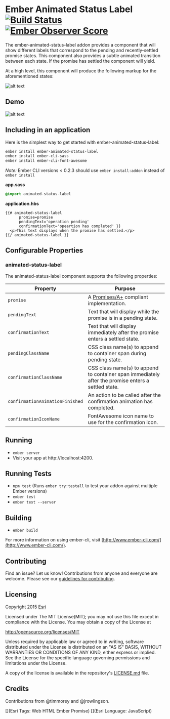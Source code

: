 # Ember Animated Status Label [![Build Status](https://travis-ci.org/Esri/ember-animated-status-label.svg?branch=master)](https://travis-ci.org/Esri/ember-animated-status-label) [![Ember Observer Score](http://emberobserver.com/badges/ember-animated-status-label.svg)](http://emberobserver.com/addons/ember-animated-status-label)

The ember-animated-status-label addon provides a component that will show different labels that correspond to the pending and recently-settled promise states. This component also provides a subtle animated transition between each state. If the promise has settled the component will yield.

At a high level, this component will produce the following markup for the aforementioned states:

![alt text](https://raw.githubusercontent.com/jrowlingson/ember-animated-status-label/master/blob/label-states.png "Label States")

## Demo

![alt text](https://raw.githubusercontent.com/jrowlingson/ember-animated-status-label/master/blob/demo.gif "Animated Status Label Demo")

## Including in an application

Here is the simplest way to get started with ember-animated-status-label:

```sh
ember install ember-animated-status-label
ember install ember-cli-sass
ember install ember-cli-font-awesome
```

*Note:* Ember CLI versions < 0.2.3 should use `ember install:addon` instead of `ember install`

**app.sass**
```sass
@import animated-status-label
```

**application.hbs**
```htmlbars
{{# animated-status-label
      promise=promise
      pendingText='operation pending'
      confirmationText='opeartion has completed' }}
  <p>This text displays when the promise has settled.</p>
{{/ animated-status-label }}
```

## Configurable Properties

### animated-status-label

The animated-status-label component supports the following properties:

Property               | Purpose
---------------------  | -------------
`promise`              | A [Promises/A+](https://promisesaplus.com/) compliant implementation.
`pendingText`          | Text that will display while the promise is in a pending state.
`confirmationText`     | Text that will display immediately after the promise enters a settled state.
`pendingClassName`     | CSS class name(s) to append to container span during pending state.
`confirmationClassName`| CSS class name(s) to append to container span immediately after the promise enters a settled state.
`confirmationAnimationFinished`| An action to be called after the confirmation animation has completed.
`confirmationIconName` | FontAwesome icon name to use for the confirmation icon.

## Running

* `ember server`
* Visit your app at http://localhost:4200.

## Running Tests

* `npm test` (Runs `ember try:testall` to test your addon against multiple Ember versions)
* `ember test`
* `ember test --server`

## Building

* `ember build`

For more information on using ember-cli, visit [http://www.ember-cli.com/](http://www.ember-cli.com/).

## Contributing

Find an issue? Let us know! Contributions from anyone and everyone are welcome. Please see our [guidelines for contributing](https://github.com/esri/contributing).

## Licensing
Copyright 2015 [Esri](http://www.esri.com/)

Licensed under The MIT License(MIT);
you may not use this file except in compliance with the License.
You may obtain a copy of the License at

   http://opensource.org/licenses/MIT

Unless required by applicable law or agreed to in writing, software
distributed under the License is distributed on an "AS IS" BASIS,
WITHOUT WARRANTIES OR CONDITIONS OF ANY KIND, either express or implied.
See the License for the specific language governing permissions and
limitations under the License.

A copy of the license is available in the repository's [LICENSE.md](LICENSE.md) file.

## Credits

Contributions from @timmorey and @jrowlingson.

[](Esri Tags: Web HTML Ember Promise)
[](Esri Language: JavaScript)
